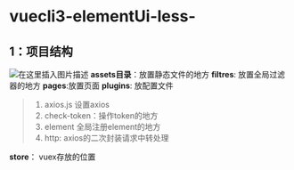 # vuecli3-elementUi-less-
## 1：项目结构
 ![在这里插入图片描述](https://img-blog.csdnimg.cn/20181122105846892.png?x-oss-process=image/watermark,type_ZmFuZ3poZW5naGVpdGk,shadow_10,text_aHR0cHM6Ly9ibG9nLmNzZG4ubmV0L3FxXzM4ODUwMDU4,size_16,color_FFFFFF,t_70)
 **assets目录**：放置静态文件的地方
 **filtres**: 放置全局过滤器的地方
 **pages**:放置页面
 **plugins**: 放配置文件
      
> 1. axios.js  设置axios
> 2. check-token：操作token的地方
> 3. element 全局注册element的地方
> 4. http: axios的二次封装请求中转处理

**store**： vuex存放的位置

 

